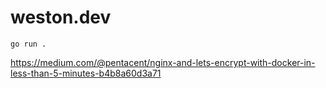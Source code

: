 # weston.dev


`go run .`

https://medium.com/@pentacent/nginx-and-lets-encrypt-with-docker-in-less-than-5-minutes-b4b8a60d3a71
